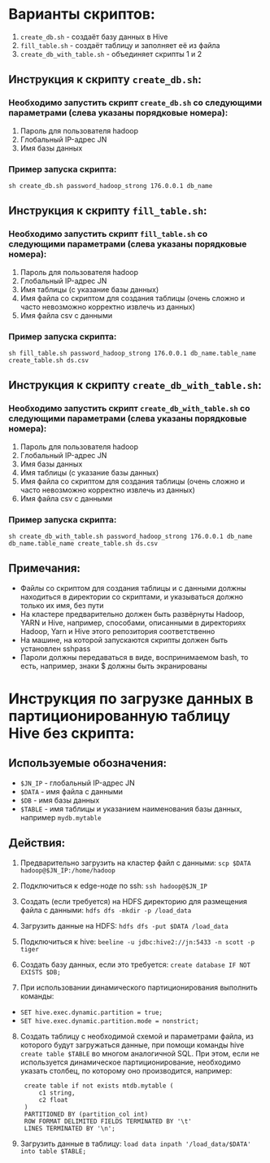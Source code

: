 # Варианты скриптов:

1) `create_db.sh` - создаёт базу данных в Hive
2) `fill_table.sh` - создаёт таблицу и заполняет её из файла
3) `create_db_with_table.sh` - объединяет скрипты 1 и 2

## Инструкция к скрипту `create_db.sh`:

### Необходимо запустить скрипт `create_db.sh` со следующими параметрами (слева указаны порядковые номера):

1) Пароль для пользователя hadoop
2) Глобальный IP-адрес JN
3) Имя базы данных

### Пример запуска скрипта:

`sh create_db.sh password_hadoop_strong 176.0.0.1 db_name`

## Инструкция к скрипту `fill_table.sh`:

### Необходимо запустить скрипт `fill_table.sh` со следующими параметрами (слева указаны порядковые номера):

1) Пароль для пользователя hadoop
2) Глобальный IP-адрес JN
3) Имя таблицы (с указание базы данных)
4) Имя файла со скриптом для создания таблицы (очень сложно и часто невозможно корректно извлечь из данных)
5) Имя файла csv с данными

### Пример запуска скрипта:

`sh fill_table.sh password_hadoop_strong 176.0.0.1 db_name.table_name create_table.sh ds.csv`

## Инструкция к скрипту `create_db_with_table.sh`:

### Необходимо запустить скрипт `create_db_with_table.sh` со следующими параметрами (слева указаны порядковые номера):

1) Пароль для пользователя hadoop
2) Глобальный IP-адрес JN
3) Имя базы данных
4) Имя таблицы (с указание базы данных)
5) Имя файла со скриптом для создания таблицы (очень сложно и часто невозможно корректно извлечь из данных)
6) Имя файла csv с данными

### Пример запуска скрипта:

`sh create_db_with_table.sh password_hadoop_strong 176.0.0.1 db_name db_name.table_name create_table.sh ds.csv`

## Примечания:

* Файлы со скриптом для создания таблицы и с данными должны находиться в директории со скриптами, и указываться должно только их имя, без пути
* На кластере предварительно должен быть развёрнуты Hadoop, YARN и Hive, например, способами, описанными в директориях Hadoop, Yarn и Hive этого репозитория соответственно
* На машине, на которой запускаются скрипты должен быть установлен sshpass
* Пароли должны передаваться в виде, воспринимаемом bash, то есть, например, знаки $ должны быть экранированы

# Инструкция по загрузке данных в партиционированную таблицу Hive без скрипта:

## Используемые обозначения:

* `$JN_IP` - глобальный IP-адрес JN
* `$DATA` - имя файла с данными
* `$DB` - имя базы данных
* `$TABLE` - имя таблицы и указанием наименования базы данных, например `mydb.mytable`

## Действия:

1) Предварительно загрузить на кластер файл с данными: `scp $DATA hadoop@$JN_IP:/home/hadoop`

2) Подключиться к edge-ноде по ssh: `ssh hadoop@$JN_IP`

3) Создать (если требуется) на HDFS директорию для размещения файла с данными: `hdfs dfs -mkdir -p /load_data`

4) Загрузить данные на HDFS: `hdfs dfs -put $DATA /load_data`

5) Подключиться к hive: `beeline -u jdbc:hive2://jn:5433 -n scott -p tiger`

6) Создать базу данных, если это требуется: `create database IF NOT EXISTS $DB;`

7) При использовании динамического партиционирования выполнить команды:

* `SET hive.exec.dynamic.partition = true;`
* `SET hive.exec.dynamic.partition.mode = nonstrict;`

8) Создать таблицу с необходимой схемой и параметрами файла, из которого будут загружаться данные, при помощи команды hive `create table $TABLE` во многом аналогичной SQL. При этом, если не используется динамическое партиционирование, необходимо указать столбец, по которому оно производится, например:

        create table if not exists mtdb.mytable (
            c1 string,
            c2 float
        )
        PARTITIONED BY (partition_col int)
        ROW FORMAT DELIMITED FIELDS TERMINATED BY '\t'
        LINES TERMINATED BY '\n';

9) Загрузить данные в таблицу: `load data inpath '/load_data/$DATA' into table $TABLE;`